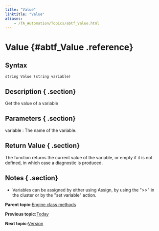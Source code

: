 ```yaml
--- 
title: "Value"
linktitle: "Value"
aliases: 
    - /TA_Automation/Topics/abtf_Value.html
---
```

# Value {#abtf_Value .reference}

## Syntax

`string Value (string variable)`

## Description { .section}

Get the value of a variable

## Parameters { .section}

variable
:   The name of the variable.

## Return Value { .section}

The function returns the current value of the variable, or empty if it is not defined, in which case a diagnostic is produced.

## Notes { .section}

-   Variables can be assigned by either using Assign, by using the "\>\>" in the cluster or by the "set variable" action.

**Parent topic:**[Engine class methods](../../TA_Automation/Topics/abtf_Engine_classes.html)

**Previous topic:**[Today](../../TA_Automation/Topics/abtf_Today.html)

**Next topic:**[Version](../../TA_Automation/Topics/abtf_Version.html)

